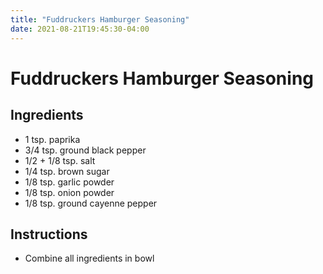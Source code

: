 ```yaml
---
title: "Fuddruckers Hamburger Seasoning"
date: 2021-08-21T19:45:30-04:00
---
```


# Fuddruckers Hamburger Seasoning

## Ingredients

- 1 tsp. paprika
- 3/4 tsp. ground black pepper
- 1/2 + 1/8 tsp. salt
- 1/4 tsp. brown sugar
- 1/8 tsp. garlic powder
- 1/8 tsp. onion powder
- 1/8 tsp. ground cayenne pepper

## Instructions

- Combine all ingredients in bowl
